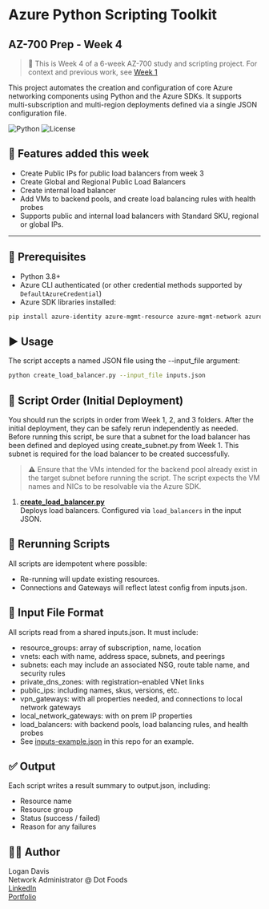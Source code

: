 # Azure Python Scripting Toolkit
## AZ-700 Prep - Week 4

> 📌 This is Week 4 of a 6-week AZ-700 study and scripting project. For context and previous work, see [Week 1](https://github.com/logand99/AZ-700-Python-Labs/tree/a1abfbf74b02dae6407a4a39cf489f98a3533887/Week%201)

This project automates the creation and configuration of core Azure networking components using Python and the Azure SDKs. It supports multi-subscription and multi-region deployments defined via a single JSON configuration file.

![Python](https://img.shields.io/badge/Python-3.8+-blue)
![License](https://img.shields.io/badge/license-MIT-green)

## 🔧 Features added this week

- Create Public IPs for public load balancers from week 3
- Create Global and Regional Public Load Balancers
- Create internal load balancer
- Add VMs to backend pools, and create load balancing rules with health probes
- Supports public and internal load balancers with Standard SKU, regional or global IPs.

---

## 📁 Prerequisites

- Python 3.8+
- Azure CLI authenticated (or other credential methods supported by `DefaultAzureCredential`)
- Azure SDK libraries installed:

```bash
pip install azure-identity azure-mgmt-resource azure-mgmt-network azure-mgmt-privatedns
```

## ▶️ Usage

The script accepts a named JSON file using the --input_file argument:
```bash
python create_load_balancer.py --input_file inputs.json
```

## 📜 Script Order (Initial Deployment)

You should run the scripts in order from Week 1, 2, and 3 folders. After the initial deployment, they can be safely rerun independently as needed.
Before running this script, be sure that a subnet for the load balancer has been defined and deployed using create_subnet.py from Week 1. This subnet is required for the load balancer to be created successfully.

> ⚠️ Ensure that the VMs intended for the backend pool already exist in the target subnet before running the script. The script expects the VM names and NICs to be resolvable via the Azure SDK.

1. [**create_load_balancer.py**](https://github.com/logand99/AZ-700-Python-Labs/blob/2b961757e8afea0672e1c73b8ded4e6ff79245df/Week%204/create_load_balancer.py)  
   Deploys load balancers. Configured via `load_balancers` in the input JSON.

## 🔄 Rerunning Scripts

All scripts are idempotent where possible:

- Re-running will update existing resources.
- Connections and Gateways will reflect latest config from inputs.json.

## 📂 Input File Format

All scripts read from a shared inputs.json. It must include:

- resource_groups: array of subscription, name, location
- vnets: each with name, address space, subnets, and peerings
- subnets: each may include an associated NSG, route table name, and security rules
- private_dns_zones: with registration-enabled VNet links
- public_ips: including names, skus, versions, etc.
- vpn_gateways: with all properties needed, and connections to local network gateways
- local_network_gateways: with on prem IP properties
- load_balancers: with backend pools, load balancing rules, and health probes
- See [inputs-example.json](https://github.com/logand99/AZ-700-Python-Labs/blob/2b961757e8afea0672e1c73b8ded4e6ff79245df/Week%204/inputs-example.json) in this repo for an example.

## ✅ Output

Each script writes a result summary to output.json, including:

- Resource name
- Resource group
- Status (success / failed)
- Reason for any failures

## 🧑‍💻 Author

Logan Davis\
Network Administrator @ Dot Foods\
[LinkedIn](https://www.linkedin.com/in/logan-davis-991726237/)\
[Portfolio](https://logand99.com)

